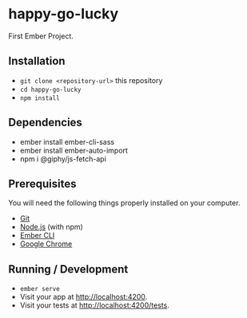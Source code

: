 # happy-go-lucky

First Ember Project. 

## Installation

* `git clone <repository-url>` this repository
* `cd happy-go-lucky`
* `npm install`

## Dependencies

* ember install ember-cli-sass
* ember install ember-auto-import
* npm i @giphy/js-fetch-api


## Prerequisites

You will need the following things properly installed on your computer.

* [Git](https://git-scm.com/)
* [Node.js](https://nodejs.org/) (with npm)
* [Ember CLI](https://ember-cli.com/)
* [Google Chrome](https://google.com/chrome/)


## Running / Development

* `ember serve`
* Visit your app at [http://localhost:4200](http://localhost:4200).
* Visit your tests at [http://localhost:4200/tests](http://localhost:4200/tests).

